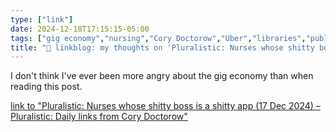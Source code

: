 ```yaml
---
type: ["link"]
date: 2024-12-18T17:15:15-05:00
tags: ["gig economy","nursing","Cory Doctorow","Uber","libraries","public libraries"]
title: "🔗 linkblog: my thoughts on 'Pluralistic: Nurses whose shitty boss is a shitty app (17 Dec 2024) – Pluralistic: Daily links from Cory Doctorow'"
---
```

I don't think I've ever been more angry about the gig economy than when reading this post.

[link to "Pluralistic: Nurses whose shitty boss is a shitty app (17 Dec 2024) – Pluralistic: Daily links from Cory Doctorow"](https://pluralistic.net/2024/12/18/loose-flapping-ends/#luigi-has-a-point)
